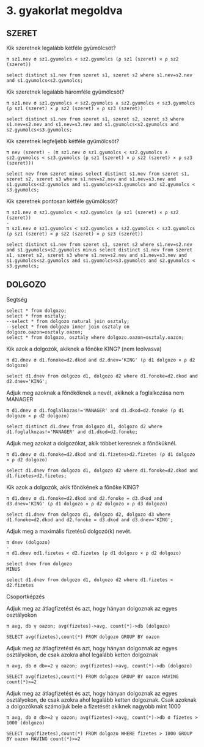 
# 3. gyakorlat megoldva
## SZERET
Kik szeretnek legalább kétféle gyümölcsöt?

    π sz1.nev σ sz1.gyumolcs < sz2.gyumolcs (ρ sz1 (szeret) ⨯ ρ sz2 (szeret))

    select distinct s1.nev from szeret s1, szeret s2 where s1.nev=s2.nev and s1.gyumolcs<s2.gyumolcs;

Kik szeretnek legalább háromféle gyümölcsöt?

    π sz1.nev σ sz1.gyumolcs < sz2.gyumolcs ∧ sz2.gyumolcs < sz3.gyumolcs (ρ sz1 (szeret) ⨯ ρ sz2 (szeret) ⨯ ρ sz3 (szeret))

    select distinct s1.nev from szeret s1, szeret s2, szeret s3 where s1.nev=s2.nev and s1.nev=s3.nev and s1.gyumolcs<s2.gyumolcs and s2.gyumolcs<s3.gyumolcs;

Kik szeretnek legfeljebb kétféle gyümölcsöt?

    π nev (szeret) - (π sz1.nev σ sz1.gyumolcs < sz2.gyumolcs ∧ sz2.gyumolcs < sz3.gyumolcs (ρ sz1 (szeret) ⨯ ρ sz2 (szeret) ⨯ ρ sz3 (szeret)))

    select nev from szeret minus select distinct s1.nev from szeret s1, szeret s2, szeret s3 where s1.nev=s2.nev and s1.nev=s3.nev and s1.gyumolcs<s2.gyumolcs and s1.gyumolcs<s3.gyumolcs and s2.gyumolcs < s3.gyumolcs;

Kik szeretnek pontosan kétféle gyümölcsöt?

    π sz1.nev σ sz1.gyumolcs < sz2.gyumolcs (ρ sz1 (szeret) ⨯ ρ sz2 (szeret))
    -
    π sz1.nev σ sz1.gyumolcs < sz2.gyumolcs ∧ sz2.gyumolcs < sz3.gyumolcs (ρ sz1 (szeret) ⨯ ρ sz2 (szeret) ⨯ ρ sz3 (szeret))

    select distinct s1.nev from szeret s1, szeret s2 where s1.nev=s2.nev and s1.gyumolcs<s2.gyumolcs minus select distinct s1.nev from szeret s1, szeret s2, szeret s3 where s1.nev=s2.nev and s1.nev=s3.nev and s1.gyumolcs<s2.gyumolcs and s1.gyumolcs<s3.gyumolcs and s2.gyumolcs < s3.gyumolcs;

## DOLGOZO

Segtség

    select * from dolgozo;
    select * from osztaly;
    --select * from dolgozo natural join osztaly;
    --select * from dolgozo inner join osztaly on dolgozo.oazon=osztaly.oazon;
    select * from dolgozo, osztaly where dolgozo.oazon=osztaly.oazon;

Kik azok a dolgozók, akiknek a főnöke KING? (nem leolvasva)

    π d1.dnev σ d1.fonoke=d2.dkod and d2.dnev='KING' (ρ d1 dolgozo ⨯ ρ d2 dolgozo)

    select d1.dnev from dolgozo d1, dolgozo d2 where d1.fonoke=d2.dkod and d2.dnev='KING';

Adjuk meg azoknak a főnököknek a nevét, akiknek a foglalkozása nem MANAGER

    π d1.dnev σ d1.foglalkozas!='MANAGER' and d1.dkod=d2.fonoke (ρ d1 dolgozo ⨯ ρ d2 dolgozo)

    select distinct d1.dnev from dolgozo d1, dolgozo d2 where d1.foglalkozas!='MANAGER' and d1.dkod=d2.fonoke;

Adjuk meg azokat a dolgozókat, akik többet keresnek a főnöküknél.

    π d1.dnev σ d1.fonoke=d2.dkod and d1.fizetes>d2.fizetes (ρ d1 dolgozo ⨯ ρ d2 dolgozo)

    select d1.dnev from dolgozo d1, dolgozo d2 where d1.fonoke=d2.dkod and d1.fizetes>d2.fizetes;

Kik azok a dolgozók, akik főnökének a főnöke KING?

    π d1.dnev σ d1.fonoke=d2.dkod and d2.fonoke = d3.dkod and d3.dnev='KING' (ρ d1 dolgozo ⨯ ρ d2 dolgozo ⨯ ρ d3 dolgozo)

    select d1.dnev from dolgozo d1, dolgozo d2, dolgozo d3 where d1.fonoke=d2.dkod and d2.fonoke = d3.dkod and d3.dnev='KING';

Adjuk meg a maximális fizetésű dolgozó(k) nevét.

    π dnev (dolgozo)
    -
    π d1.dnev σd1.fizetes < d2.fizetes (ρ d1 dolgozo ⨯ ρ d2 dolgozo)

    select dnev from dolgozo
    MINUS

    select d1.dnev from dolgozo d1, dolgozo d2 where d1.fizetes < d2.fizetes

Csoportképzés

Adjuk meg az átlagfizetést és azt, hogy hányan dolgoznak az egyes osztályokon

    π avg, db γ oazon; avg(fizetes)->avg, count(*)->db (dolgozo)

    SELECT avg(fizetes),count(*) FROM dolgozo GROUP BY oazon

Adjuk meg az átlagfizetést és azt, hogy hányan dolgoznak az egyes osztályokon, de csak azokra ahol legalább ketten dolgoznak

    π avg, db σ db>=2 γ oazon; avg(fizetes)->avg, count(*)->db (dolgozo)

    SELECT avg(fizetes),count(*) FROM dolgozo GROUP BY oazon HAVING count(*)>=2

Adjuk meg az átlagfizetést és azt, hogy hányan dolgoznak az egyes osztályokon, de csak azokra ahol legalább ketten dolgoznak. Csak azoknak a dolgozóknak számoljuk bele a fizetését akiknek nagyobb mint 1000

    π avg, db σ db>=2 γ oazon; avg(fizetes)->avg, count(*)->db σ fizetes > 1000 (dolgozo)

    SELECT avg(fizetes),count(*) FROM dolgozo WHERE fizetes > 1000 GROUP BY oazon HAVING count(*)>=2

